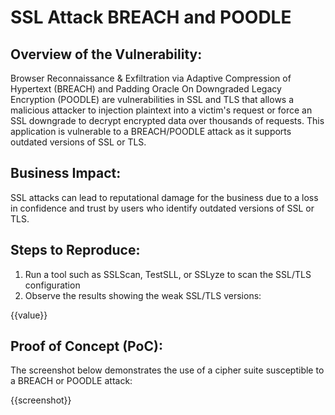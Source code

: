 # SSL Attack BREACH and POODLE

## Overview of the Vulnerability:

Browser Reconnaissance & Exfiltration via Adaptive Compression of Hypertext (BREACH) and Padding Oracle On Downgraded Legacy Encryption (POODLE) are vulnerabilities in SSL and TLS that allows a malicious attacker to injection plaintext into a victim's request or force an SSL downgrade to decrypt encrypted data over thousands of requests. This application is vulnerable to a BREACH/POODLE attack as it supports outdated versions of SSL or TLS.

## Business Impact:

SSL attacks can lead to reputational damage for the business due to a loss in confidence and trust by users who identify outdated versions of SSL or TLS. 

## Steps to Reproduce:

1. Run a tool such as SSLScan, TestSLL, or SSLyze to scan the SSL/TLS configuration
1. Observe the results showing the weak SSL/TLS versions:

{{value}}

## Proof of Concept (PoC):

The screenshot below demonstrates the use of a cipher suite susceptible to a  BREACH or POODLE attack:

{{screenshot}}
